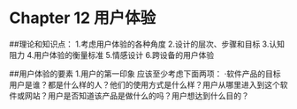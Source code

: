 # Chapter 12 用户体验

##理论和知识点：
  1.考虑用户体验的各种角度
  2.设计的层次、步骤和目标
  3.认知阻力
  4.用户体验的衡量标准
  5.情感设计
  6.跨设备的用户体验
  
##用户体验的要素
  1.用户的第一印象
    应该至少考虑下面两项：
    ·软件产品的目标用户是谁？都是什么样的人？他们的使用方式是什么样？用户从哪里进入到这个软件或网站？用户是否知道该产品是做什么的吗？用户想达到什么目的？
